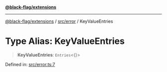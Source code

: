 [**@black-flag/extensions**](../../../README.md)

***

[@black-flag/extensions](../../../README.md) / [src/error](../README.md) / KeyValueEntries

# Type Alias: KeyValueEntries

> **KeyValueEntries**: `Entries`\<\{\}\>

Defined in: [src/error.ts:7](https://github.com/Xunnamius/black-flag-extensions/blob/f26d26e5a4eef6b4a0f448bac9017f85ea6d5319/src/error.ts#L7)
